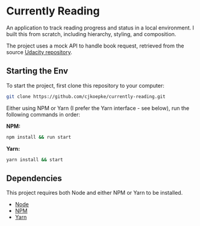 # Currently Reading
An application to track reading progress and status in a local environment. I built this from scratch, including hierarchy, styling, and composition.

The project uses a mock API to handle book request, retrieved from the source [Udacity repository](https://github.com/udacity/reactnd-project-myreads-starter/blob/master/src/BooksAPI.js).

## Starting the Env
To start the project, first clone this repository to your computer:

```bash
git clone https://github.com/cjkoepke/currently-reading.git
```

Either using NPM or Yarn (I prefer the Yarn interface - see below), run the following commands in order:

**NPM:**
```bash
npm install && run start
```

**Yarn:**
```bash
yarn install && start
```

## Dependencies
This project requires both Node and either NPM or Yarn to be installed.
- [Node](https://nodejs.org)
- [NPM](https://npmjs.org)
- [Yarn](https://yarnpkg.com)
